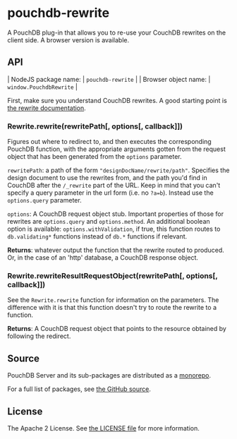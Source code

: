 pouchdb-rewrite
===============

A PouchDB plug-in that allows you to re-use your CouchDB rewrites on the
client side. A browser version is available.

API
---

| NodeJS package name: | `pouchdb-rewrite`       |
| Browser object name: | `window.PouchdbRewrite` |

First, make sure you understand CouchDB rewrites. A good starting point
is [the rewrite documentation](http://docs.couchdb.org/en/latest/api/ddoc/rewrites.html).

### Rewrite.rewrite(rewritePath[, options[, callback]])

Figures out where to redirect to, and then executes the corresponding
PouchDB function, with the appropriate arguments gotten from the
request object that has been generated from the `options`
parameter.

`rewritePath`: a path of the form `"designDocName/rewrite/path"`. Specifies
the design document to use the rewrites from, and the path you'd find in
CouchDB after the `/_rewrite` part of the URL. Keep in mind that you can't
specify a query parameter in the url form (i.e. no `?a=b`). Instead use the
`options.query` parameter.

`options`: A CouchDB request object stub. Important properties of those for
rewrites are `options.query` and `options.method`. An additional boolean option
is available: `options.withValidation`, if true, this function routes to
`db.validating*` functions instead of `db.*` functions if relevant.

**Returns**: whatever output the function that the rewrite routed to produced.
Or, in the case of an 'http' database, a CouchDB response object.

### Rewrite.rewriteResultRequestObject(rewritePath[, options[, callback]])

See the `Rewrite.rewrite` function for information on the parameters.
The difference with it is that this function doesn't try to route the rewrite
to a function.

**Returns**: A CouchDB request object that points to the resource obtained by
following the redirect.

Source
------

PouchDB Server and its sub-packages are distributed as a [monorepo](https://github.com/babel/babel/blob/master/doc/design/monorepo.md).

For a full list of packages, see [the GitHub source](https://github.com/pouchdb/pouchdb-server/tree/master/packages/node_modules).

License
-------

The Apache 2 License. See [the LICENSE file](https://github.com/pouchdb/pouchdb-server/blob/master/LICENSE) for more information.
